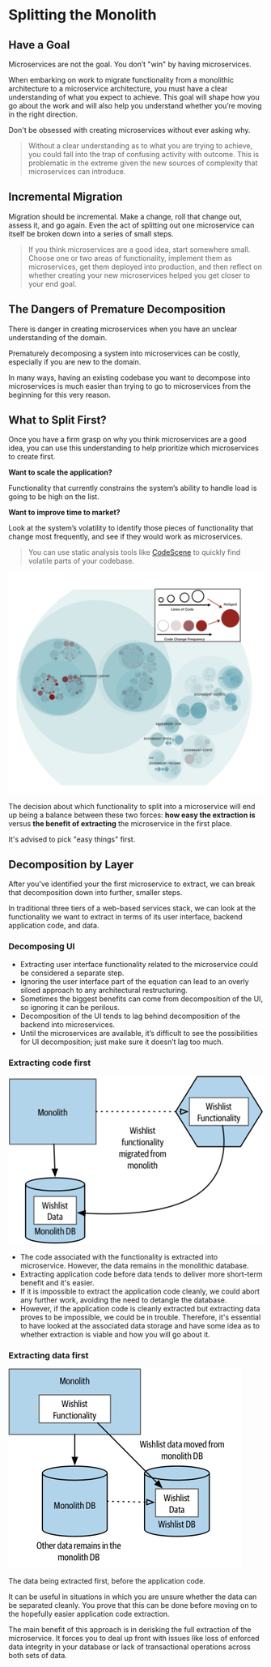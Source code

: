 # Splitting the Monolith

## Have a Goal

Microservices are not the goal. You don’t "win" by having microservices.

When embarking on work to migrate functionality from a monolithic architecture to a microservice architecture, you must have a clear understanding of what you expect to achieve. This goal will shape how you go about the work and will also help you understand whether you’re moving in the right direction.

Don't be obsessed with creating microservices without ever asking why.

> Without a clear understanding as to what you are trying to achieve, you could fall into the trap of confusing activity with outcome. This is problematic in the extreme given the new sources of complexity that microservices can introduce.


## Incremental Migration

Migration should be incremental. Make a change, roll that change out, assess it, and go again. Even the act of splitting out one microservice can itself be broken down into a series of small steps.

> If you think microservices are a good idea, start somewhere small. Choose one or two areas of functionality, implement them as microservices, get them deployed into production, and then reflect on whether creating your new microservices helped you get closer to your end goal.


## The Dangers of Premature Decomposition

There is danger in creating microservices when you have an unclear understanding of the domain.

Prematurely decomposing a system into microservices can be costly, especially if you are new to the domain.

In many ways, having an existing codebase you want to decompose into microservices is much easier than trying to go to microservices from the beginning for this very reason.


## What to Split First?

Once you have a firm grasp on why you think microservices are a good idea, you can use this understanding to help prioritize which microservices to create first.

**Want to scale the application?**

Functionality that currently constrains the system’s ability to handle load is going to be high on the list.

**Want to improve time to market?**

Look at the system’s volatility to identify those pieces of functionality that change most frequently, and see if they would work as microservices.

> You can use static analysis tools like [CodeScene](https://www.codescene.com/) to quickly find volatile parts of your codebase.

![](codescene.jpg.png)

The decision about which functionality to split into a microservice will end up being a balance between these two forces: **how easy the extraction is** versus **the benefit of extracting** the microservice in the first place.

It's advised to pick "easy things" first.


## Decomposition by Layer

After you've identified your the first microservice to extract, we can break that decomposition down into further, smaller steps.

In traditional three tiers of a web-based services stack, we can look at the functionality we want to extract in terms of its user interface, backend application code, and data.

### Decomposing UI

- Extracting user interface functionality related to the microservice could be considered a separate step.
- Ignoring the user interface part of the equation can lead to an overly siloed approach to any architectural restructuring.
- Sometimes the biggest benefits can come from decomposition of the UI, so ignoring it can be perilous.
- Decomposition of the UI tends to lag behind decomposition of the backend into microservices.
- Until the microservices are available, it’s difficult to see the possibilities for UI decomposition; just make sure it doesn’t lag too much.


### Extracting code first

![](code-first.jpg.png)

- The code associated with the functionality is extracted into microservice. However, the data remains in the monolithic database.
- Extracting application code before data tends to deliver more short-term benefit and it's easier.
- If it is impossible to extract the application code cleanly, we could abort any further work, avoiding the need to detangle the database.
- However, if the application code is cleanly extracted but extracting data proves to be impossible, we could be in trouble. Therefore, it's essential to have looked at the associated data storage and have some idea as to whether extraction is viable and how you will go about it.


### Extracting data first

![](data-first.jpg.png)

The data being extracted first, before the application code.

It can be useful in situations in which you are unsure whether the data can be separated cleanly. You prove that this can be done before moving on to the hopefully easier application code extraction.

The main benefit of this approach is in derisking the full extraction of the microservice. It forces you to deal up front with issues like loss of enforced data integrity in your database or lack of transactional operations across both sets of data.
